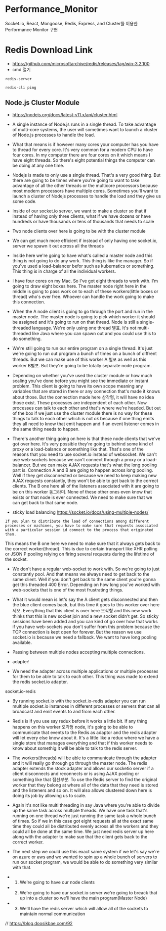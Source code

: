 # Performance_Monitor

Socket.io, React, Mongoose, Redis, Express, and Cluster를 이용한 Performance Monitor 구현

# Redis Download Link

- https://github.com/microsoftarchive/redis/releases/tag/win-3.2.100
- cmd 열기

```
redis-server

redis-cli ping
```

## Node.js Cluster Module

- https://nodejs.org/docs/latest-v11.x/api/cluster.html
- A single instance of Node.js runs in a single thread. To take advantage of multi-core systems, the user will sometimes want to launch a cluster of Node.js processes to handle the load.

- What that means is if however many cores your computer has you have to thread for every core. It's very common for a modern CPU to have four cores. In my computer there are four cores on it which means I have eight threads. So there's eight potential things the computer can be doing at any one time.

- Nodejs is made to only use a single thread. That's a very good thing. But there are going to be times where you're going to want to take advantage of all the other threads or the multicore processors because most modern processors have multiple cores. Sometimes you'll want to launch a cluster of Nodejs processes to handle the load and they give us some code.

- Inside of our socket.io server, we want to make a cluster so that if instead of having only three clients, what if we have dozens or have hundreds or have thousands or tens of thousands that needs to scale

- Two node clients over here is going to be with the cluster module

- We can get much more efficient if instead of only having one socket.io, server we spawn it out across all the threads

- Inside here we're going to have what's called a master node and this thing is not going to do any work. This thing is like the manager. So if you've used a load-balancer befor such as kubernatics or something. This thing is in charge of all the individual workers.

- I have four cores on my Mac. So I've got eight threads to work with. I'm going to draw eight boxes here. The master node right here in the middle is going to pass work on to each of these workers(little boxes or thread) who's ever free. Whoever can handle the work going to make this connection.

- When the A node client is going to go through the port and run in the master node. The master node is going to pick which worker it should be assigned and it's going to run on that thread. Node is still a single-threaded language. We're only using one thread 별표. It's not multi-threaded like Java where you can spawn out and you could use this to do something.

- We're still going to run our entire program on a single thread. It's just we're going to run out program a bunch of times on a bunch of diffrent threads. But we can make use of this worker A 별포 as well as this worker B별포. But they're going to be totally separate node program.

- Depending on whether you've used the cluster module or how much scaling you've done before you might see the immediate or instant problem. This client is going to have its own scope meaning any variables that are stored in there or any connection that's made it knows about those. But the connection made here 삼각형, it will have no idea those exist. These processes are independent of each other. Now processes can talk to each other and that's where we're headed. But out of the box if we just use the cluster module there is no way for these things to talk to each other which is not ok because if one thing emits they all need to know that emit happen and if an event listener comes in the same thing needs to happen.

- There's another thing going on here is that these node clients that we've got over here. It's very possible they're going to behind some kind of proxy or a load-balance or something like that. That's one of the reasons that you need to use socket.io instead of websocket. We can't use web-sockets because we can't connect through a proxy or a load-balancer. But we can make AJAX requests that's what the long pooling part is. Connection A and B are going to happen across long pooling. Well if they get disconnected or because we need to keep making new AJAX requests constantly, they won't be able to get back to the correct clients. The B one here all of the listeners associated with it are going to be on this worker 동그라미. None of these other ones even know that exists or that node is ever connected. We need to make sure that we can get back to that same node.

- sticky load balancing
  https://socket.io/docs/using-multiple-nodes/

```
If you plan to distribute the load of connections among different processes or machines, you have to make sure that requests associated with a particular session id connect to the process that originated them.
```

This means the B one here we need to make sure that it always gets back to the correct worker(thread). This is due to certain transport like XHR polling or JSON P pooling relying on firing several requests during the lifetime of the socket.

- We don't have a regular web-socket to work with. So we're going to just constantly pool. And that means we always need to get back to the same client. Well if you don't get back to the same client you're gonna get this threaded 400 Error. Depending on how long you've worked with web-sockets that is one of the most frustrating things.

- What it would mean is let's say the A client gets disconnected and then the blue client comes back, but this time it goes to this worker over here 세모. Everything that this client is over here 오각형 and this new work thinks that this is new socket join and a new socket didn't get. So sticky sessions have been added and you can kind of go over how that works if you have web-sockets you don't suffer from this problem because the TCP connection is kept open for forever. But the reason we use socket.io is because we need a fallback. We want to have long pooling available.

- Passing between multiple nodes accepting multiple connections.
- adapter!
- We need the adapter across multiple applications or multiple processes for them to be able to talk to each other. This thing was made to extend the redis socket.io adapter.

socket.io-redis

- By running socket.io with the socket.io-redis adapter you can run multiple socket.io instances in different processes or servers that can all broadcast and emit events to and from each other.

- Redis is if you use say redux before it works a little bit. If any thing happens on this worker 오각형 node, it's going to be able to communicate that events to the Redis as adaptor and the redis adapter will let every else know about it. It's a little like a redux where we have a single store that manages everything and that if this worker needs to know about somethig it will be able to talk to the redis server.

- The workers(threads) will be able to communicate through the adapter and it will really go through go through the master node. The redis adapter extends the stock adapter and allows our socketio server if a client disconnects and reconnects or is using AJAX pooling or something like that 점선부분. To use the Redis server to find the original worker that they belong at where all of the data that they need is stored and the listeners and so on.
  It will also allows clustered down here is doing its job by allowing us to scale.

- Again it's not like multi threading in say Java where you're able to divide up the same task across multiple threads. We have one task that's running on one thread we're just running the same task a whole bunch of times. So if we in this case got eight requests all at the exact same time they could all be distributed evenly across all the workers and they could all be done at the same time. We just need redis server up here along with the adapter to make sue that the client gets back to the correct worker.

- The next step we could use this exact same system if we let's say we're on azure or aws and we wanted to spin up a whole bunch of servers to run our socket program, we would be able to do something very similar with that.

- 1. We're going to have our node clients
- 2. We're going to have our socket.io server we're going to breack that up into a cluster so we'll have the main program(Master Node)
- 3. We'll have the redis server which will allow all of the sockets to maintain normal communication

// https://blog.doosikbae.com/92
